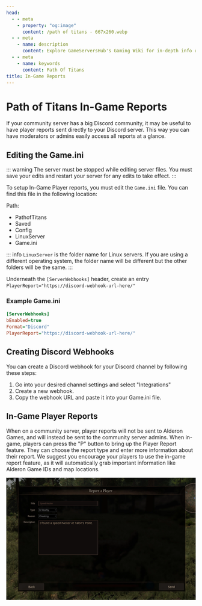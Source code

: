 ```yaml
---
head:
  - - meta
    - property: "og:image"
      content: /path of titans - 667x260.webp
  - - meta
    - name: description
      content: Explore GameServersHub's Gaming Wiki for in-depth info on Path of Titans. Find details on gameplay, features, and updates for the ultimate dino MMO adventure!
  - - meta
    - name: keywords
      content: Path Of Titans
title: In-Game Reports
---
```


# Path of Titans In-Game Reports

If your community server has a big Discord community, it may be useful to have player reports sent directly to your Discord server. This way you can have moderators or admins easily access all reports at a glance.

## Editing the Game.ini

::: warning
The server must be stopped while editing server files. You must save your edits and restart your server for any edits to take effect.
:::

To setup In-Game Player reports, you must edit the `Game.ini` file. You can find this file in the following location:

Path:

<ul class="breadcrumbs" data-v-1536bbb2="">
  <li class="first" data-v-1536bbb2="">
    <span med-font="">
      <i class="fas fa-folder" data-v-1536bbb2=""></i> PathofTitans
    </span>
  </li>
  <li class="" data-v-1536bbb2="">
    <span med-font="">
      <i class="fas fa-folder" data-v-1536bbb2=""></i> Saved
    </span>
  </li>

  <li class="" data-v-1536bbb2="">
    <span med-font="">
      <i class="fas fa-folder" data-v-1536bbb2=""></i> Config
    </span>
  </li>

  <li class="" data-v-1536bbb2="">
    <span med-font="">
      <i class="fas fa-folder" data-v-1536bbb2=""></i> LinuxServer
    </span>
  </li>

  <li class="last" data-v-1536bbb2="">
    <span med-font="">
      <i class="fas fa-file" data-v-1536bbb2=""></i> Game.ini
    </span>
  </li>
</ul>

::: info
`LinuxServer` is the folder name for Linux servers. If you are using a different operating system, the folder name will be different but the other folders will be the same.
:::

Underneath the `[ServerWebhooks]` header, create an entry `PlayerReport="https://discord-webhook-url-here/"`

### Example Game.ini

```ini
[ServerWebhooks]
bEnabled=true
Format="Discord"
PlayerReport="https://discord-webhook-url-here/"
```

## Creating Discord Webhooks
You can create a Discord webhook for your Discord channel by following these steps:

1. Go into your desired channel settings and select "Integrations"
2. Create a new webhook.
3. Copy the webhook URL and paste it into your Game.ini file.

## In-Game Player Reports

When on a community server, player reports will not be sent to Alderon Games, and will instead be sent to the community server admins. When in-game, players can press the "P" button to bring up the Player Report feature. They can choose the report type and enter more information about their report. We suggest you encourage your players to use the in-game report feature, as it will automatically grab important information like Alderon Game IDs and map locations.

![game-reports](game-reports-1.webp)